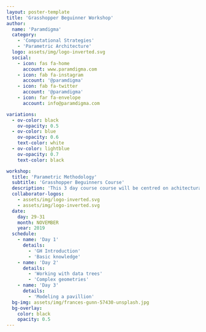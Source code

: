 ```yaml
---
layout: poster-template
title: 'Grasshopper Beguinner Workshop'
author:
  name: 'Paramdigma'
  category:
    - 'Computational Strategies'
    - 'Parametric Architecture'
  logo: assets/img/logo-inverted.svg
  social:
    - icon: fas fa-home
      account: www.paramdigma.com
    - icon: fab fa-instagram
      account: '@paramdigma'
    - icon: fab fa-twitter
      account: '@paramdigma'
    - icon: far fa-envelope
      account: info@paramdigma.com

variations:
  - ov-color: black
    ov-opacity: 0.5
  - ov-color: blue
    ov-opacity: 0.6
    text-color: white
  - ov-color: lightblue
    ov-opacity: 0.7
    text-color: black

workshop:
  title: 'Parametric Methodology'
  subtitle: 'Grasshopper Beguinners Course'
  description: 'This 3 day course course will be centred on achitectural design using parametric tools, specifically Rhino+Grasshopper. We will cover the basic use of the different components, and explain the main metodology...'
  collaborator-logos:
    - assets/img/logo-inverted.svg
    - assets/img/logo-inverted.svg
  date:
    day: 29-31
    month: NOVEMBER
    year: 2019
  schedule:
    - name: 'Day 1'
      details:
        - 'GH Introduction'
        - 'Basic knowledge'
    - name: 'Day 2'
      details:
        - 'Working with data trees'
        - 'Complex geometries'
    - name: 'Day 3'
      details:
        - 'Modeling a pavillion'
  bg-img: assets/img/frances-gunn-57430-unsplash.jpg
  bg-overlay:
    color: black
    opacity: 0.5
---
```

